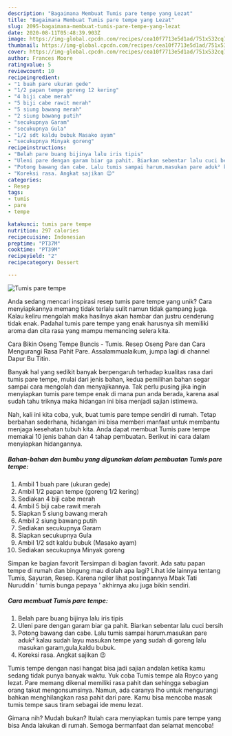 ```yaml
---
description: "Bagaimana Membuat Tumis pare tempe yang Lezat"
title: "Bagaimana Membuat Tumis pare tempe yang Lezat"
slug: 2095-bagaimana-membuat-tumis-pare-tempe-yang-lezat
date: 2020-08-11T05:48:39.903Z
image: https://img-global.cpcdn.com/recipes/cea10f7713e5d1ad/751x532cq70/tumis-pare-tempe-foto-resep-utama.jpg
thumbnail: https://img-global.cpcdn.com/recipes/cea10f7713e5d1ad/751x532cq70/tumis-pare-tempe-foto-resep-utama.jpg
cover: https://img-global.cpcdn.com/recipes/cea10f7713e5d1ad/751x532cq70/tumis-pare-tempe-foto-resep-utama.jpg
author: Frances Moore
ratingvalue: 5
reviewcount: 10
recipeingredient:
- "1 buah pare ukuran gede"
- "1/2 papan tempe goreng 12 kering"
- "4 biji cabe merah"
- "5 biji cabe rawit merah"
- "5 siung bawang merah"
- "2 siung bawang putih"
- "secukupnya Garam"
- "secukupnya Gula"
- "1/2 sdt kaldu bubuk Masako ayam"
- "secukupnya Minyak goreng"
recipeinstructions:
- "Belah pare buang bijinya lalu iris tipis"
- "Uleni pare dengan garam biar ga pahit. Biarkan sebentar lalu cuci bersih"
- "Potong bawang dan cabe. Lalu tumis sampai harum.masukan pare aduk² kalau sudah layu masukan tempe yang sudah di goreng lalu masukan garam,gula,kaldu bubuk."
- "Koreksi rasa. Angkat sajikan 😉"
categories:
- Resep
tags:
- tumis
- pare
- tempe

katakunci: tumis pare tempe 
nutrition: 297 calories
recipecuisine: Indonesian
preptime: "PT37M"
cooktime: "PT39M"
recipeyield: "2"
recipecategory: Dessert

---
```



![Tumis pare tempe](https://img-global.cpcdn.com/recipes/cea10f7713e5d1ad/751x532cq70/tumis-pare-tempe-foto-resep-utama.jpg)

Anda sedang mencari inspirasi resep tumis pare tempe yang unik? Cara menyiapkannya memang tidak terlalu sulit namun tidak gampang juga. Kalau keliru mengolah maka hasilnya akan hambar dan justru cenderung tidak enak. Padahal tumis pare tempe yang enak harusnya sih memiliki aroma dan cita rasa yang mampu memancing selera kita.

Cara Bikin Oseng Tempe Buncis - Tumis. Resep Oseng Pare dan Cara Mengurangi Rasa Pahit Pare. Assalammualaikum, jumpa lagi di channel Dapur Bu Titin.

Banyak hal yang sedikit banyak berpengaruh terhadap kualitas rasa dari tumis pare tempe, mulai dari jenis bahan, kedua pemilihan bahan segar sampai cara mengolah dan menyajikannya. Tak perlu pusing jika ingin menyiapkan tumis pare tempe enak di mana pun anda berada, karena asal sudah tahu triknya maka hidangan ini bisa menjadi sajian istimewa.


Nah, kali ini kita coba, yuk, buat tumis pare tempe sendiri di rumah. Tetap berbahan sederhana, hidangan ini bisa memberi manfaat untuk membantu menjaga kesehatan tubuh kita. Anda dapat membuat Tumis pare tempe memakai 10 jenis bahan dan 4 tahap pembuatan. Berikut ini cara dalam menyiapkan hidangannya.

<!--inarticleads1-->

##### Bahan-bahan dan bumbu yang digunakan dalam pembuatan Tumis pare tempe:

1. Ambil 1 buah pare (ukuran gede)
1. Ambil 1/2 papan tempe (goreng 1/2 kering)
1. Sediakan 4 biji cabe merah
1. Ambil 5 biji cabe rawit merah
1. Siapkan 5 siung bawang merah
1. Ambil 2 siung bawang putih
1. Sediakan secukupnya Garam
1. Siapkan secukupnya Gula
1. Ambil 1/2 sdt kaldu bubuk (Masako ayam)
1. Sediakan secukupnya Minyak goreng


Simpan ke bagian favorit Tersimpan di bagian favorit. Ada satu papan tempe di rumah dan bingung mau diolah apa lagi? Lihat ide lainnya tentang Tumis, Sayuran, Resep. Karena ngiler lihat postingannya Mbak Tati Nuruddin &#39; tumis bunga pepaya &#39; akhirnya aku juga bikin sendiri. 

<!--inarticleads2-->

##### Cara membuat Tumis pare tempe:

1. Belah pare buang bijinya lalu iris tipis
1. Uleni pare dengan garam biar ga pahit. Biarkan sebentar lalu cuci bersih
1. Potong bawang dan cabe. Lalu tumis sampai harum.masukan pare aduk² kalau sudah layu masukan tempe yang sudah di goreng lalu masukan garam,gula,kaldu bubuk.
1. Koreksi rasa. Angkat sajikan 😉


Tumis tempe dengan nasi hangat bisa jadi sajian andalan ketika kamu sedang tidak punya banyak waktu. Yuk coba Tumis tempe ala Royco yang lezat. Pare memang dikenal memiliki rasa pahit dan sehingga sebagian orang takut mengonsumsinya. Namun, ada caranya lho untuk mengurangi bahkan menghilangkan rasa pahit dari pare. Kamu bisa mencoba masak tumis tempe saus tiram sebagai ide menu lezat. 

Gimana nih? Mudah bukan? Itulah cara menyiapkan tumis pare tempe yang bisa Anda lakukan di rumah. Semoga bermanfaat dan selamat mencoba!
